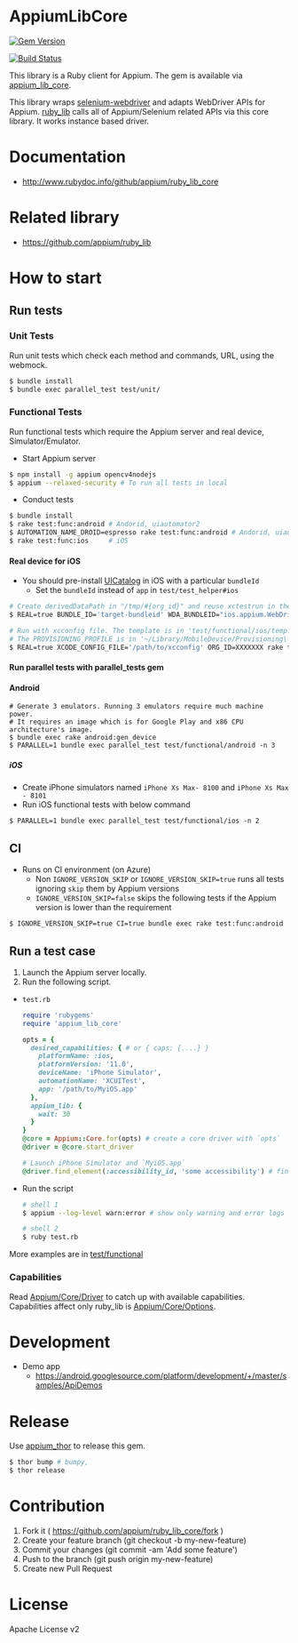 # AppiumLibCore

[![Gem Version](https://badge.fury.io/rb/appium_lib_core.svg)](https://badge.fury.io/rb/appium_lib_core)

[![Build Status](https://dev.azure.com/kazucocoa/ruby_lib_core/_apis/build/status/ruby_lib_core?branchName=master)](https://dev.azure.com/kazucocoa/ruby_lib_core/_build/latest?definitionId=9&branchName=master)

This library is a Ruby client for Appium.  The gem is available via [appium_lib_core](https://rubygems.org/gems/appium_lib_core).

This library wraps [selenium-webdriver](https://github.com/SeleniumHQ/selenium/wiki/Ruby-Bindings) and adapts WebDriver APIs for Appium. [ruby_lib](https://github.com/appium/ruby_lib) calls all of Appium/Selenium related APIs via this core library. It works instance based driver.

# Documentation

- http://www.rubydoc.info/github/appium/ruby_lib_core

# Related library
- https://github.com/appium/ruby_lib

# How to start
## Run tests
### Unit Tests
Run unit tests which check each method and commands, URL, using the webmock.

```bash
$ bundle install
$ bundle exec parallel_test test/unit/
```

### Functional Tests
Run functional tests which require the Appium server and real device, Simulator/Emulator.

- Start Appium server
```bash
$ npm install -g appium opencv4nodejs
$ appium --relaxed-security # To run all tests in local
```

- Conduct tests
```bash
$ bundle install
$ rake test:func:android # Andorid, uiautomator2
$ AUTOMATION_NAME_DROID=espresso rake test:func:android # Andorid, uiautomator2
$ rake test:func:ios     # iOS
```

#### Real device for iOS

- You should pre-install [UICatalog](https://github.com/appium/ios-uicatalog) in iOS with a particular `bundleId`
    - Set the `bundleId` instead of `app` in `test/test_helper#ios`

```bash
# Create derivedDataPath in "/tmp/#{org_id}" and reuse xctestrun in the directory
$ REAL=true BUNDLE_ID='target-bundleid' WDA_BUNDLEID="ios.appium.WebDriverAgentRunner" ORG_ID=XXXXXXX rake test:func:ios

# Run with xcconfig file. The template is in 'test/functional/ios/temp.xcconfig'
# The PROVISIONING_PROFILE is in '~/Library/MobileDevice/Provisioning\ Profiles/'
$ REAL=true XCODE_CONFIG_FILE='/path/to/xcconfig' ORG_ID=XXXXXXX rake test:func:ios
```

#### Run parallel tests with parallel_tests gem
#### Android

```
# Generate 3 emulators. Running 3 emulators require much machine power.
# It requires an image which is for Google Play and x86 CPU architecture's image.
$ bundle exec rake android:gen_device
$ PARALLEL=1 bundle exec parallel_test test/functional/android -n 3
```

##### iOS
- Create iPhone simulators named `iPhone Xs Max- 8100` and `iPhone Xs Max - 8101`
- Run iOS functional tests with below command

```
$ PARALLEL=1 bundle exec parallel_test test/functional/ios -n 2
```

## CI

- Runs on CI environment (on Azure)
    - Non `IGNORE_VERSION_SKIP` or `IGNORE_VERSION_SKIP=true` runs all tests ignoring `skip` them by Appium versions
    - `IGNORE_VERSION_SKIP=false` skips the following tests if the Appium version is lower than the requirement  

```
$ IGNORE_VERSION_SKIP=true CI=true bundle exec rake test:func:android
```

## Run a test case
1. Launch the Appium server locally.
2. Run the following script.

- `test.rb`
    ```ruby
    require 'rubygems'
    require 'appium_lib_core'
    
    opts = {
      desired_capabilities: { # or { caps: {....} }
        platformName: :ios,
        platformVersion: '11.0',
        deviceName: 'iPhone Simulator',
        automationName: 'XCUITest',
        app: '/path/to/MyiOS.app'
      },
      appium_lib: {
        wait: 30
      }
    }
    @core = Appium::Core.for(opts) # create a core driver with `opts`
    @driver = @core.start_driver
    
    # Launch iPhone Simulator and `MyiOS.app`
    @driver.find_element(:accessibility_id, 'some accessibility') # find an element
    ```
- Run the script
    ```bash
    # shell 1
    $ appium --log-level warn:error # show only warning and error logs
    
    # shell 2
    $ ruby test.rb
    ```

More examples are in [test/functional](test/functional)    

### Capabilities

Read [Appium/Core/Driver](https://www.rubydoc.info/github/appium/ruby_lib_core/Appium/Core/Driver) to catch up with available capabilities.
Capabilities affect only ruby_lib is [Appium/Core/Options](https://www.rubydoc.info/github/appium/ruby_lib_core/Appium/Core/Options).

# Development
- Demo app
    - https://android.googlesource.com/platform/development/+/master/samples/ApiDemos

# Release
Use [appium_thor](https://github.com/appium/appium_thor) to release this gem.

```bash
$ thor bump # bumpy,
$ thor release
```

# Contribution
1. Fork it ( https://github.com/appium/ruby_lib_core/fork )
2. Create your feature branch (git checkout -b my-new-feature)
3. Commit your changes (git commit -am 'Add some feature')
4. Push to the branch (git push origin my-new-feature)
5. Create new Pull Request

# License
Apache License v2
